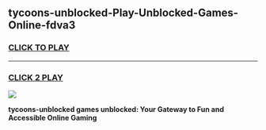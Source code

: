 
## tycoons-unblocked-Play-Unblocked-Games-Online-fdva3
<h3>
<a href="https://premium76.site?title=tycoons-unblocked&ref=25A">CLICK TO PLAY</a></h3>
<hr>

<h3>
<a href="https://premium76.site?title=tycoons-unblocked&ref=25A">CLICK 2 PLAY</a>
  
</h3>

<a href="https://premium76.site?title=tycoons-unblocked&ref=25A"><img src="https://clearcache.store/games.png"></a>


**tycoons-unblocked games unblocked: Your Gateway to Fun and Accessible Online Gaming**
